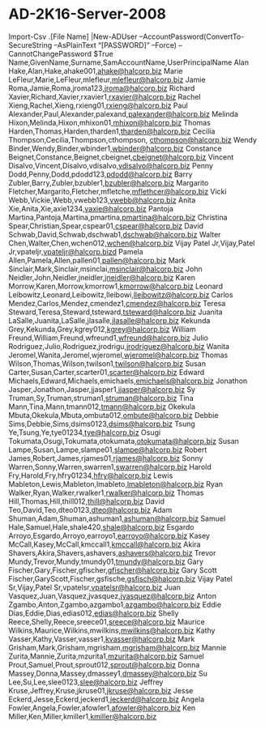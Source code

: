 # AD-2K16-Server-2008
Import-Csv .\[File Name] |New-ADUser –AccountPassword(ConvertTo-SecureString –AsPlainText “[PASSWORD]” –Force) –CannotChangePassword $True
Name,GivenName,Surname,SamAccountName,UserPrincipalName
Alan Hake,Alan,Hake,ahake001,ahake@halcorp.biz
Marie LeFleur,Marie,LeFleur,mlefleur,mlefleur@halcorp.biz
Jamie Roma,Jamie,Roma,jroma123,jroma@halcorp.biz
Richard Xavier,Richard,Xavier,rxavier1,rxavier@halcorp.biz
Rachel Xieng,Rachel,Xieng,rxieng01,rxieng@halcorp.biz
Paul Alexander,Paul,Alexander,palexand,palexander@halcorp.biz
Melinda Hixon,Melinda,Hixon,mhixon01,mhixon@halcorp.biz 
Thomas Harden,Thomas,Harden,tharden1,tharden@halcorp.biz
Cecilia Thompson,Cecilia,Thompson,cthompson, cthompson@halcorp.biz
Wendy Binder,Wendy,Binder,wbinder1,wbinder@halcorp.biz
Constance Beignet,Constance,Beignet,cbeignet,cbeignet@halcorp.biz
Vincent Disalvo,Vincent,Disalvo,vdisalvo,vdisalvo@halcorp.biz
Penny Dodd,Penny,Dodd,pdodd123,pdodd@halcorp.biz
Barry Zubler,Barry,Zubler,bzubler1,bzubler@halcorp.biz
Margarito Fletcher,Margarito,Fletcher,mfletche,mflethcer@halcorp.biz
Vicki Webb,Vickie,Webb,vwebb123,vwebb@halcorp.biz
Anita Xie,Anita,Xie,axie1234,vaxie@halcorp.biz
Pantoja Martina,Pantoja,Martina,pmartina,pmartina@halcorp.biz
Christina Spear,Christian,Spear,cspear01,cspear@halcorp.biz
David Schwab,David,Schwab,dschwab1,dschwab@halcorp.biz
Walter Chen,Walter,Chen,wchen012,wchen@halcorp.biz
Vijay Patel Jr,Vijay,Patel Jr,vpateljr,vpateljr@halcorp.bizd
Pamela Allen,Pamela,Allen,pallen01,pallen@halcorp.biz
Mark Sinclair,Mark,Sinclair,msinclai,msinclair@halcorp.biz
John Neidler,John,Neidler,jneidler,jneidler@halcorp.biz
Karen Morrow,Karen,Morrow,kmorrow1,kmorrow@halcorp.biz
Leonard Leibowitz,Leonard,Leibowitz,lleibowi,lleibowitz@halcorp.biz
Carlos Mendez,Carlos,Mendez,cmendez1,cmendez@halcorp.biz
Teresa Steward,Teresa,Steward,tsteward,tsteward@halcorp.biz
Juanita LaSalle,Juanita,LaSalle,jlasalle,jlasalle@halcorp.biz
Kekunda Grey,Kekunda,Grey,kgrey012,kgrey@halcorp.biz
William Freund,William,Freund,wfreund1,wfreund@halcorp.biz
Julio Rodriguez,Julio,Rodriguez,jrodrigu,jrodriguez@halcorp.biz
Wanita Jeromel,Wanita,Jeromel,wjeromel,wjeromel@halcorp.biz
Thomas Wilson,Thomas,Wilson,twilson1,twilson@halcorp.biz
Susan Carter,Susan,Carter,scarter01,scarter@halcorp.biz
Edward Michaels,Edward,Michaels,emichaels,emichaels@halcorp.biz
Jonathon Jasper,Jonathon,Jasper,jjasper1,jjasper@halcorp.biz
Sy Truman,Sy,Truman,struman1,struman@halcorp.biz
Tina Mann,Tina,Mann,tmann012,tmann@halcorp.biz
Okekula Mbuta,Okekula,Mbuta,ombuta012,ombute@halcorp.biz
Debbie Sims,Debbie,Sims,dsims0123,dsims@halcorp.biz
Tsung Ye,Tsung,Ye,tye01234,tye@halcorp.biz
Osugi Tokumata,Osugi,Tokumata,otokumata,otokumata@halcorp.biz
Susan Lampe,Susan,Lampe,slampe01,slampe@halcorp.biz
Robert James,Robert,James,rjames01,rjames@halcorp.biz
Sonny Warren,Sonny,Warren,swarren1,swarren@halcorp.biz
Harold Fry,Harold,Fry,hfry01234,hfry@halcorp.biz
Lewis Mableton,Lewis,Mableton,lmableto,lmableton@halcorp.biz
Ryan Walker,Ryan,Walker,rwalker1,rwalker@halcorp.biz
Thomas Hill,Thomas,Hill,thill012,thill@halcorp.biz
David Teo,David,Teo,dteo0123,dteo@halcorp.biz
Adam Shuman,Adam,Shuman,ashuman1,ashuman@halcorp.biz
Samuel Hale,Samuel,Hale,shale420,shale@halcorp.biz
Esgardo Arroyo,Esgardo,Arroyo,earroyo1,earroyo@halcorp.biz
Kasey McCall,Kasey,McCall,kmccall1,kmccall@halcorp.biz
Akira Shavers,Akira,Shavers,ashavers,ashavers@halcorp.biz
Trevor Mundy,Trevor,Mundy,tmundy01,tmundy@halcorp.biz
Gary Fischer,Gary,Fischer,gfischer,gfischer@halcorp.biz
Gary Scott Fischer,GaryScott,Fischer,gsfische,gsfisch@halcorp.biz
Vijay Patel Sr,Vijay,Patel Sr,vpatelsr,vpatelsr@halcorp.biz
Juan Vasquez,Juan,Vasquez,jvasquez,jvasquez@halcorp.biz
Anton Zgambo,Anton,Zgambo,azgambo1,azgambo@halcorp.biz
Eddie Dias,Eddie,Dias,edias012,edias@halcorp.biz
Shelly Reece,Shelly,Reece,sreece01,sreece@halcorp.biz
Maurice Wilkins,Maurice,Wilkins,mwilkins,mwilkins@halcorp.biz
Kathy Vasser,Kathy,Vasser,vasser1,kvasser@halcorp.biz
Mark Grisham,Mark,Grisham,mgrisham,mgrisham@halcorp.biz
Mannie Zurita,Mannie,Zurita,mzurita1,mzurita@halcorp.biz
Samuel Prout,Samuel,Prout,sprout012,sprout@halcorp.biz
Donna Massey,Donna,Massey,dmassey1,dmassey@halcorp.biz
Su Lee,Su,Lee,slee0123,slee@halcorp.biz
Jeffrey Kruse,Jeffrey,Kruse,jkruse01,jkruse@halcorp.biz
Jesse Eckerd,Jesse,Eckerd,jeckerd1,jeckerd@halcorp.biz
Angela Fowler,Angela,Fowler,afowler1,afowler@halcorp.biz
Ken Miller,Ken,Miller,kmiller1,kmiller@halcorp.biz
